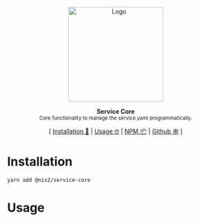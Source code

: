 <p align="center"><img height="220px" src="https://i.imgur.com/48BeKfE.png" alt="Logo" /><p>

<p align="center">
  <strong>Service Core</strong><br />
  <sub>Core functionality to manage the service.yaml programmatically.</sub>
</p>

<p align="center">
  [ <a href="#installation">Installation 💾</a> | <a href="#usage">Usage 🤓</a> | <a href="https://www.npmjs.com/package/@nix2/service-core">NPM 📦</a> | <a href="https://github.com/nix2io/readme-template">Github 🕸</a> ]
</p>

# Installation

```sh
yarn add @nix2/service-core
```

# Usage
